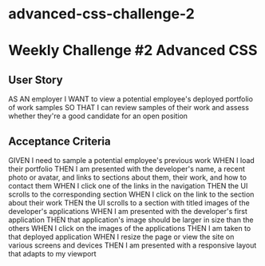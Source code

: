 # advanced-css-challenge-2
<h1>Weekly Challenge #2 Advanced CSS</h1>

<h2>User Story</h2>

AS AN employer
I WANT to view a potential employee's deployed portfolio of work samples
SO THAT I can review samples of their work and assess whether they're a good candidate for an open position

<h2>Acceptance Criteria</h2>

GIVEN I need to sample a potential employee's previous work
WHEN I load their portfolio
THEN I am presented with the developer's name, a recent photo or avatar, and links to sections about them, their work, and how to contact them
WHEN I click one of the links in the navigation
THEN the UI scrolls to the corresponding section
WHEN I click on the link to the section about their work
THEN the UI scrolls to a section with titled images of the developer's applications
WHEN I am presented with the developer's first application
THEN that application's image should be larger in size than the others
WHEN I click on the images of the applications
THEN I am taken to that deployed application
WHEN I resize the page or view the site on various screens and devices
THEN I am presented with a responsive layout that adapts to my viewport
